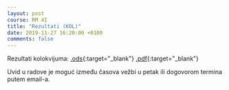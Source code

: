 ```yaml
---
layout: post
course: RM 4I
title: "Rezultati (KOL)"
date: 2019-11-27 16:20:00 +0100
comments: false
---
```


Rezultati kolokvijuma: 
[.ods](/courses/rm/results/2019_2020_I/RM_4I_KOL_2019_2020.ods){:target="_blank"}
[.pdf](/courses/rm/results/2019_2020_I/RM_4I_KOL_2019_2020.pdf){:target="_blank"}

Uvid u radove je moguć između časova vežbi u petak ili dogovorom termina putem email-a.